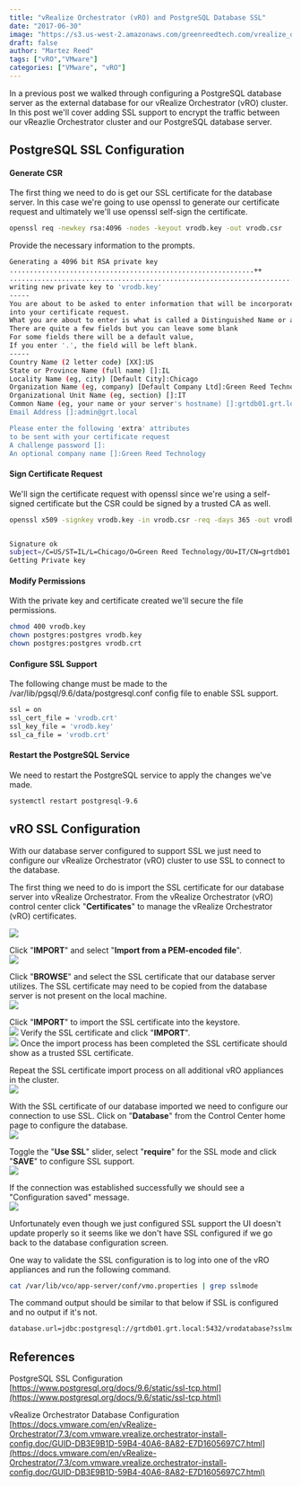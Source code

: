 ```yaml
---
title: "vRealize Orchestrator (vRO) and PostgreSQL Database SSL"
date: "2017-06-30"
image: "https://s3.us-west-2.amazonaws.com/greenreedtech.com/vrealize_orchestrator_vro_and_postgresql_database_ssl/vRO_Cluster_SSL_7.png"
draft: false
author: "Martez Reed"
tags: ["vRO","VMware"]
categories: ["VMware", "vRO"]
---
```


In a previous post we walked through configuring a PostgreSQL database server as the external database for our vRealize Orchestrator (vRO) cluster. In this post we'll cover adding SSL support to encrypt the traffic between our vReazlie Orchestrator cluster and our PostgreSQL database server.

## PostgreSQL SSL Configuration

#### Generate CSR

The first thing we need to do is get our SSL certificate for the database server. In this case we're going to use openssl to generate our certificate request and ultimately we'll use openssl self-sign the certificate.

```bash
openssl req -newkey rsa:4096 -nodes -keyout vrodb.key -out vrodb.csr  
```

Provide the necessary information to the prompts.

```bash
Generating a 4096 bit RSA private key  
.............................................................++
..................................................................................++
writing new private key to 'vrodb.key'  
-----
You are about to be asked to enter information that will be incorporated  
into your certificate request.  
What you are about to enter is what is called a Distinguished Name or a DN.  
There are quite a few fields but you can leave some blank  
For some fields there will be a default value,  
If you enter '.', the field will be left blank.  
-----
Country Name (2 letter code) [XX]:US  
State or Province Name (full name) []:IL  
Locality Name (eg, city) [Default City]:Chicago  
Organization Name (eg, company) [Default Company Ltd]:Green Reed Technology  
Organizational Unit Name (eg, section) []:IT  
Common Name (eg, your name or your server's hostname) []:grtdb01.grt.local  
Email Address []:admin@grt.local

Please enter the following 'extra' attributes  
to be sent with your certificate request  
A challenge password []:  
An optional company name []:Green Reed Technology  
```

#### Sign Certificate Request

We'll sign the certificate request with openssl since we're using a self-signed certificate but the CSR could be signed by a trusted CA as well.

```bash
openssl x509 -signkey vrodb.key -in vrodb.csr -req -days 365 -out vrodb.crt  


Signature ok  
subject=/C=US/ST=IL/L=Chicago/O=Green Reed Technology/OU=IT/CN=grtdb01.grt.local/emailAddress=admin@grt.local  
Getting Private key  
```

#### Modify Permissions

With the private key and certificate created we'll secure the file permissions.

```bash
chmod 400 vrodb.key  
chown postgres:postgres vrodb.key  
chown postgres:postgres vrodb.crt  
```

#### Configure SSL Support

The following change must be made to the /var/lib/pgsql/9.6/data/postgresql.conf config file to enable SSL support.

```bash
ssl = on  
ssl_cert_file = 'vrodb.crt'  
ssl_key_file = 'vrodb.key'  
ssl_ca_file = 'vrodb.crt'  
```

#### Restart the PostgreSQL Service

We need to restart the PostgreSQL service to apply the changes we've made.

```bash
systemctl restart postgresql-9.6  
```

## vRO SSL Configuration

With our database server configured to support SSL we just need to configure our vRealize Orchestrator (vRO) cluster to use SSL to connect to the database.

The first thing we need to do is import the SSL certificate for our database server into vRealize Orchestrator. From the vRealize Orchestrator (vRO) control center click "**Certificates**" to manage the vRealize Orchestrator (vRO) certificates.

![](https://s3.us-west-2.amazonaws.com/greenreedtech.com/vrealize_orchestrator_vro_and_postgresql_database_ssl/vROCluster_11-1024x571.png)

Click "**IMPORT**" and select "**Import from a PEM-encoded file**".  
![](https://s3.us-west-2.amazonaws.com/greenreedtech.com/vrealize_orchestrator_vro_and_postgresql_database_ssl/vRO_Cluster_SSL_1.png)

Click "**BROWSE**" and select the SSL certificate that our database server utilizes. The SSL certificate may need to be copied from the database server is not present on the local machine.  
![](https://s3.us-west-2.amazonaws.com/greenreedtech.com/vrealize_orchestrator_vro_and_postgresql_database_ssl/vRO_Cluster_SSL_2.png)

Click "**IMPORT**" to import the SSL certificate into the keystore.  
![](https://s3.us-west-2.amazonaws.com/greenreedtech.com/vrealize_orchestrator_vro_and_postgresql_database_ssl/vRO_Cluster_SSL_3.png) Verify the SSL certificate and click "**IMPORT**".  
![](https://s3.us-west-2.amazonaws.com/greenreedtech.com/vrealize_orchestrator_vro_and_postgresql_database_ssl/vRO_Cluster_SSL_4.png) Once the import process has been completed the SSL certificate should show as a trusted SSL certificate.

Repeat the SSL certificate import process on all additional vRO appliances in the cluster.  
![](https://s3.us-west-2.amazonaws.com/greenreedtech.com/vrealize_orchestrator_vro_and_postgresql_database_ssl/vRO_Cluster_SSL_5.png)

With the SSL certificate of our database imported we need to configure our connection to use SSL. Click on "**Database**" from the Control Center home page to configure the database.  
![](https://s3.us-west-2.amazonaws.com/greenreedtech.com/vrealize_orchestrator_vro_and_postgresql_database_ssl/vROCluster_11.png)

Toggle the "**Use SSL**" slider, select "**require**" for the SSL mode and click "**SAVE**" to configure SSL support.  
![](https://s3.us-west-2.amazonaws.com/greenreedtech.com/vrealize_orchestrator_vro_and_postgresql_database_ssl/vRO_Cluster_SSL_6.png)

If the connection was established successfully we should see a "Configuration saved" message.  
![](https://s3.us-west-2.amazonaws.com/greenreedtech.com/vrealize_orchestrator_vro_and_postgresql_database_ssl/vRO_Cluster_SSL_7.png)

Unfortunately even though we just configured SSL support the UI doesn't update properly so it seems like we don't have SSL configured if we go back to the database configuration screen.

One way to validate the SSL configuration is to log into one of the vRO appliances and run the following command.

```bash
cat /var/lib/vco/app-server/conf/vmo.properties | grep sslmode  
```

The command output should be similar to that below if SSL is configured and no output if it's not.

```bash
database.url=jdbc:postgresql://grtdb01.grt.local:5432/vrodatabase?sslmode=require  
```

## References

PostgreSQL SSL Configuration  
[https://www.postgresql.org/docs/9.6/static/ssl-tcp.html](https://www.postgresql.org/docs/9.6/static/ssl-tcp.html)

vRealize Orchestrator Database Configuration  
[https://docs.vmware.com/en/vRealize-Orchestrator/7.3/com.vmware.vrealize.orchestrator-install-config.doc/GUID-DB3E9B1D-59B4-40A6-8A82-E7D1605697C7.html](https://docs.vmware.com/en/vRealize-Orchestrator/7.3/com.vmware.vrealize.orchestrator-install-config.doc/GUID-DB3E9B1D-59B4-40A6-8A82-E7D1605697C7.html)
